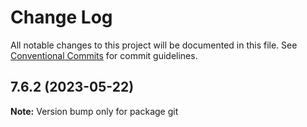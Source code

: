 # Change Log

All notable changes to this project will be documented in this file.
See [Conventional Commits](https://conventionalcommits.org) for commit guidelines.

## 7.6.2 (2023-05-22)

**Note:** Version bump only for package git
